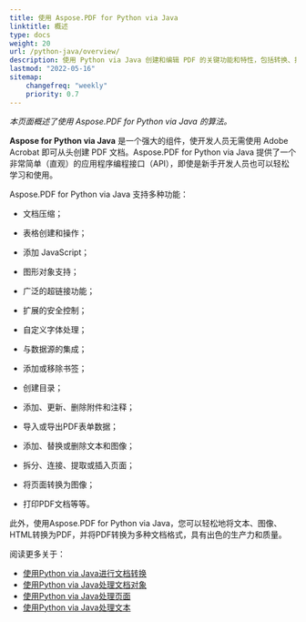 ```yaml
---
title: 使用 Aspose.PDF for Python via Java
linktitle: 概述
type: docs
weight: 20
url: /python-java/overview/
description: 使用 Python via Java 创建和编辑 PDF 的关键功能和特性，包括转换、拆分、合并及其他操作
lastmod: "2022-05-16"
sitemap:
    changefreq: "weekly"
    priority: 0.7
---
```


_本页面概述了使用 Aspose.PDF for Python via Java 的算法。_

**Aspose for Python via Java** 是一个强大的组件，使开发人员无需使用 Adobe Acrobat 即可从头创建 PDF 文档。Aspose.PDF for Python via Java 提供了一个非常简单（直观）的应用程序编程接口（API），即使是新手开发人员也可以轻松学习和使用。

Aspose.PDF for Python via Java 支持多种功能：

- 文档压缩；
- 表格创建和操作；
- 添加 JavaScript；
- 图形对象支持；
- 广泛的超链接功能；
- 扩展的安全控制；
- 自定义字体处理；

- 与数据源的集成；
- 添加或移除书签；
- 创建目录；
- 添加、更新、删除附件和注释；
- 导入或导出PDF表单数据；
- 添加、替换或删除文本和图像；
- 拆分、连接、提取或插入页面；
- 将页面转换为图像；
- 打印PDF文档等等。

此外，使用Aspose.PDF for Python via Java，您可以轻松地将文本、图像、HTML转换为PDF，并将PDF转换为多种文档格式，具有出色的生产力和质量。

阅读更多关于：

- [使用Python via Java进行文档转换](/pdf/python-java/conversion/)
- [使用Python via Java处理文档对象](/pdf/python-java/working-with-documents/)
- [使用Python via Java处理页面](/pdf/python-java/working-with-pages/)
- [使用Python via Java处理文本](/pdf/python-java/working-with-text/)
